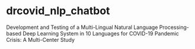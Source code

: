 # drcovid_nlp_chatbot
Development and Testing of a Multi-Lingual Natural Language Processing-based Deep Learning System in 10 Languages for COVID-19 Pandemic Crisis: A Multi-Center Study
